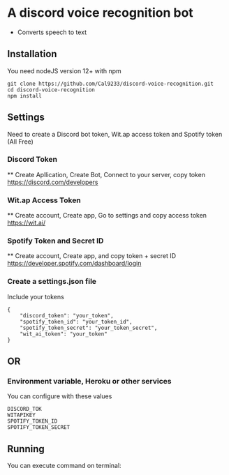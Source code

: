 # A discord voice recognition bot

- Converts speech to text

## Installation

You need nodeJS version 12+ with npm

```
git clone https://github.com/Cal9233/discord-voice-recognition.git
cd discord-voice-recognition
npm install
```

## Settings

Need to create a Discord bot token, Wit.ap access token and Spotify token
(All Free)

### Discord Token

\*\* Create Apllication, Create Bot, Connect to your server, copy token
https://discord.com/developers

### Wit.ap Access Token

\*\* Create account, Create app, Go to settings and copy access token
https://wit.ai/

### Spotify Token and Secret ID

\*\* Create account, Create app, and copy token + secret ID
https://developer.spotify.com/dashboard/login

### Create a settings.json file

Include your tokens

```
{
    "discord_token": "your_token",
    "spotify_token_id": "your_token_id",
    "spotify_token_secret": "your_token_secret",
    "wit_ai_token": "your_token"
}
```

## OR

### Environment variable, Heroku or other services

You can configure with these values

```
DISCORD_TOK
WITAPIKEY
SPOTIFY_TOKEN_ID
SPOTIFY_TOKEN_SECRET
```

## Running

You can execute command on terminal:

```npm start '''

```
